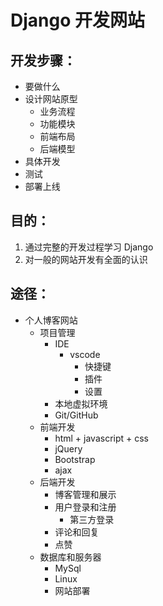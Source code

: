 
# Django 开发网站

## 开发步骤：

* 要做什么
* 设计网站原型
	- 业务流程
	- 功能模块
	- 前端布局
	- 后端模型
* 具体开发
* 测试
* 部署上线

## 目的：

1. 通过完整的开发过程学习 Django
2. 对一般的网站开发有全面的认识

## 途径：

* 个人博客网站
	- 项目管理
		+ IDE
			* vscode
				- 快捷键
				- 插件
				- 设置
		+ 本地虚拟环境
		+ Git/GitHub
	- 前端开发
		+ html + javascript + css
		+ jQuery
		+ Bootstrap
		+ ajax
	- 后端开发
		+ 博客管理和展示
		+ 用户登录和注册
			* 第三方登录
		+ 评论和回复
		+ 点赞
	- 数据库和服务器
		+ MySql
		+ Linux
		+ 网站部署